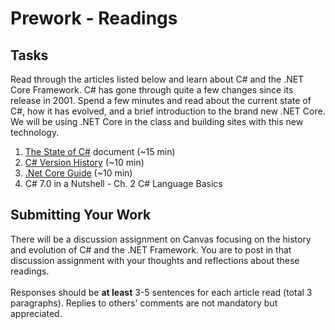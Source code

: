 # Prework - Readings

## Tasks
Read through the articles listed below and learn about C# and the .NET Core Framework. 
C# has gone through quite a few changes since its release in 2001. Spend a few minutes and read about the current state of C#,
how it has evolved, and a brief introduction to the brand new .NET Core. We will be using .NET Core in the class and building sites with this new technology. 

1. [The State of C#](cs.pdf) document (~15 min)
1. [C# Version History](https://docs.microsoft.com/en-us/dotnet/csharp/whats-new/csharp-version-history) (~10 min)
1. [.Net Core Guide](https://docs.microsoft.com/en-us/dotnet/core/) (~10 min)
1. C# 7.0 in a Nutshell - Ch. 2 C# Language Basics

## Submitting Your Work
There will be a discussion assignment on Canvas focusing on the history and evolution of C# and the .NET Framework.
You are to post in that discussion assignment with your thoughts and reflections about these readings. <br /><br />
Responses should be **at least** 3-5 sentences for each article read (total 3 paragraphs).
Replies to others' comments are not mandatory but appreciated.
